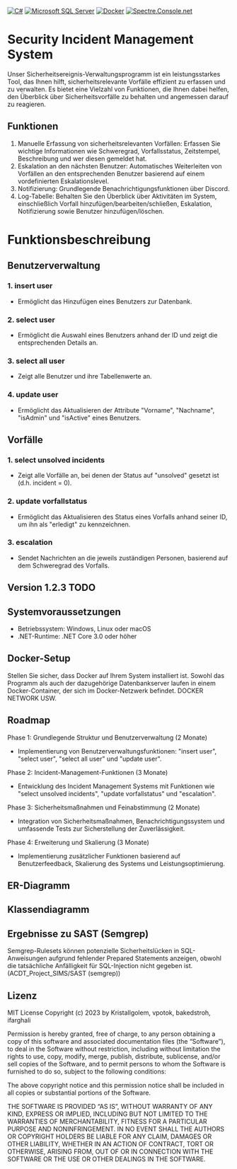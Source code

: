 [![C#](https://badgen.net/badge/Language/C%23/green)](https://docs.microsoft.com/en-us/dotnet/csharp/) [![Microsoft SQL Server](https://badgen.net/badge/Database/Microsoft%20SQL%20Server/orange)](https://www.microsoft.com/en-us/sql-server) [![Docker](https://badgen.net/badge/Tool/Docker/blue?icon=docker)](https://www.docker.com/) [![Spectre.Console.net](https://badgen.net/badge/Website/Spectre.Console.net/purple)](https://spectresystems.github.io/spectre.console/)






# Security Incident Management System
Unser Sicherheitsereignis-Verwaltungsprogramm ist ein leistungsstarkes Tool, das Ihnen hilft, sicherheitsrelevante Vorfälle effizient zu erfassen und zu verwalten. Es bietet eine Vielzahl von Funktionen, die Ihnen dabei helfen, den Überblick über Sicherheitsvorfälle zu behalten und angemessen darauf zu reagieren.

## Funktionen
1. Manuelle Erfassung von sicherheitsrelevanten Vorfällen: Erfassen Sie wichtige Informationen wie Schweregrad, Vorfallsstatus, Zeitstempel, Beschreibung und wer diesen gemeldet hat.
2. Eskalation an den nächsten Benutzer: Automatisches Weiterleiten von Vorfällen an den entsprechenden Benutzer basierend auf einem vordefinierten Eskalationslevel.
3. Notifizierung: Grundlegende Benachrichtigungsfunktionen über Discord.
4. Log-Tabelle: Behalten Sie den Überblick über Aktivitäten im System, einschließlich Vorfall hinzufügen/bearbeiten/schließen, Eskalation, Notifizierung sowie Benutzer hinzufügen/löschen.

# Funktionsbeschreibung

## Benutzerverwaltung

### 1. insert user
   - Ermöglicht das Hinzufügen eines Benutzers zur Datenbank.
### 2. select user
   - Ermöglicht die Auswahl eines Benutzers anhand der ID und zeigt die entsprechenden Details an.
### 3. select all user
   - Zeigt alle Benutzer und ihre Tabellenwerte an.
### 4. update user
   - Ermöglicht das Aktualisieren der Attribute "Vorname", "Nachname", "isAdmin" und "isActive" eines Benutzers.

## Vorfälle
### 1. select unsolved incidents
   - Zeigt alle Vorfälle an, bei denen der Status auf "unsolved" gesetzt ist (d.h. incident = 0).
### 2. update vorfallstatus
   - Ermöglicht das Aktualisieren des Status eines Vorfalls anhand seiner ID, um ihn als "erledigt" zu kennzeichnen.
### 3. escalation
   - Sendet Nachrichten an die jeweils zuständigen Personen, basierend auf dem Schweregrad des Vorfalls.


## Version 1.2.3 TODO

## Systemvoraussetzungen

- Betriebssystem: Windows, Linux oder macOS
- .NET-Runtime: .NET Core 3.0 oder höher

## Docker-Setup

Stellen Sie sicher, dass Docker auf Ihrem System installiert ist. Sowohl das Programm als auch der dazugehörige Datenbankserver laufen in einem Docker-Container, der sich im Docker-Netzwerk befindet.
DOCKER NETWORK USW.

## Roadmap
Phase 1: Grundlegende Struktur und Benutzerverwaltung (2 Monate)
- Implementierung von Benutzerverwaltungsfunktionen: "insert user", "select user", "select all user" und "update user".

Phase 2: Incident-Management-Funktionen (3 Monate)
- Entwicklung des Incident Management Systems mit Funktionen wie "select unsolved incidents", "update vorfallstatus" und "escalation".

Phase 3: Sicherheitsmaßnahmen und Feinabstimmung (2 Monate)
- Integration von Sicherheitsmaßnahmen, Benachrichtigungssystem und umfassende Tests zur Sicherstellung der Zuverlässigkeit.

Phase 4: Erweiterung und Skalierung (3 Monate)
- Implementierung zusätzlicher Funktionen basierend auf Benutzerfeedback, Skalierung des Systems und Leistungsoptimierung.


## ER-Diagramm

## Klassendiagramm

## Ergebnisse zu SAST (Semgrep)
Semgrep-Rulesets können potenzielle Sicherheitslücken in SQL-Anweisungen aufgrund fehlender Prepared Statements anzeigen, obwohl die tatsächliche Anfälligkeit für SQL-Injection nicht gegeben ist.
(ACDT_Project_SIMS/SAST (semgrep))

## Lizenz
MIT License
Copyright (c) 2023 by Kristallgolem, vpotok, bakedstroh, ifarghali

Permission is hereby granted, free of charge, to any person obtaining a copy of this software and associated documentation files (the “Software”), to deal in the Software without restriction, including without limitation the rights to use, copy, modify, merge, publish, distribute, sublicense, and/or sell copies of the Software, and to permit persons to whom the Software is furnished to do so, subject to the following conditions:

The above copyright notice and this permission notice shall be included in all copies or substantial portions of the Software.

THE SOFTWARE IS PROVIDED “AS IS”, WITHOUT WARRANTY OF ANY KIND, EXPRESS OR IMPLIED, INCLUDING BUT NOT LIMITED TO THE WARRANTIES OF MERCHANTABILITY, FITNESS FOR A PARTICULAR PURPOSE AND NONINFRINGEMENT. IN NO EVENT SHALL THE AUTHORS OR COPYRIGHT HOLDERS BE LIABLE FOR ANY CLAIM, DAMAGES OR OTHER LIABILITY, WHETHER IN AN ACTION OF CONTRACT, TORT OR OTHERWISE, ARISING FROM, OUT OF OR IN CONNECTION WITH THE SOFTWARE OR THE USE OR OTHER DEALINGS IN THE SOFTWARE. 
